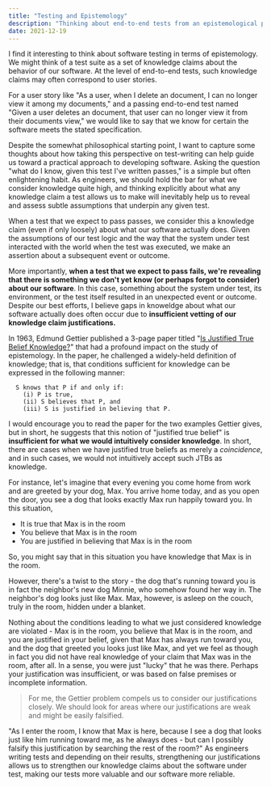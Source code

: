 ```yaml
---
title: "Testing and Epistemology"
description: "Thinking about end-to-end tests from an epistemological perspective"
date: 2021-12-19
---
```


I find it interesting to think about software testing in terms of epistemology.
We might think of a test suite as a set of knowledge claims about the behavior of our software.
At the level of end-to-end tests, such knowledge claims may often correspond to user stories.

<!--more-->

For a user story like "As a user, when I delete an document, I can no longer view it among my documents,"
and a passing end-to-end test named "Given a user deletes an document, that user can no longer view it from their documents view,"
we would like to say that we know for certain the software meets the stated specification.

Despite the somewhat philosophical starting point, I want to capture some thoughts about how taking this perspective on
test-writing can help guide us toward a practical approach to developing software. Asking the question "what do I know, given
this test I've written passes," is a simple but often enlightening habit.  As engineers, we should hold the bar for what we
consider knowledge quite high, and thinking explicitly about what any knowledge claim a test allows us to make will
inevitably help us to reveal and assess subtle assumptions that underpin any given test.

When a test that we expect to pass passes, we consider this a knowledge claim (even if only loosely) about what our
software actually does. Given the assumptions of our test logic and the way that the system under test interacted
with the world when the test was executed, we make an assertion about a subsequent event or outcome.

More importantly, __when a test that we expect to pass fails, we're revealing that there is something we don't yet know
(or perhaps forgot to consider) about our software__. In this case, something about the system under test, its environment,
or the test itself resulted in an unexpected event or outcome.  Despite our best efforts, I believe gaps in knoweldge about
what our software actually does often occur due to __insufficient vetting of our knowledge claim justifications.__

In 1963, Edmund Gettier published a 3-page paper titled
"[Is Justified True Belief Knowledge?](https://web.archive.org/web/20180128081456/http://philosophyfaculty.ucsd.edu:80/faculty/rarneson/Courses/gettierphilreading.pdf)"
that had a profound impact on the study of epistemology.  In the paper, he challenged a widely-held definition of knowledge;
that is, that conditions sufficient for knowledge can be expressed in the following manner:

```
  S knows that P if and only if:
    (i) P is true,
    (ii) S believes that P, and
    (iii) S is justified in believing that P.
```

I would encourage you to read the paper for the two examples Gettier gives, but in short, he suggests that this notion
of "justified true belief" is __insufficient for what we would intuitively consider knowledge__.  In short, there are cases
when we have justified true beliefs as merely a _coincidence_, and in such cases, we would not intuitively accept such JTBs as knowledge.

For instance, let's imagine that every evening you come home from work and are greeted by your dog, Max.
You arrive home today, and as you open the door, you see a dog that looks exactly Max run happily toward you.  In this situation,

- It is true that Max is in the room
- You believe that Max is in the room
- You are justified in believing that Max is in the room

So, you might say that in this situation you have knowledge that Max is in the room.

However, there's a twist to the story - the dog that's running toward you is in
fact the neighbor's new dog Minnie, who somehow found her way in.  The neighbor's dog
looks just like Max.  Max, however, is asleep on the couch, truly in the room,
hidden under a blanket.

Nothing about the conditions leading to what we just considered knowledge are
violated - Max is in the room, you believe that Max is in the room, and you are
justified in your belief, given that Max has always run toward you, and the dog
that greeted you looks just like Max, and yet we feel as though in fact you did
not have real knowledge of your claim that Max was in the room, after all.
In a sense, you were just "lucky" that he was there.  Perhaps your justification
was insufficient, or was based on false premises or incomplete information.

> For me, the Gettier problem compels us to consider our justifications closely.
> We should look for areas where our justifications are weak and might be easily falsified.

"As I enter the room, I know that Max is here, because I see a dog that looks just like him
running toward me, as he always does - but can I possibly falsify this justification by
searching the rest of the room?" As engineers writing tests and depending on their results,
strengthening our justifications allows us to strengthen our knowledge claims about the software under
test, making our tests more valuable and our software more reliable.
